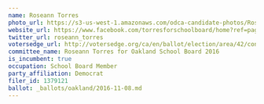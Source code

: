 ```yaml
---
name: Roseann Torres
photo_url: https://s3-us-west-1.amazonaws.com/odca-candidate-photos/Roseann-Torres.png
website_url: https://www.facebook.com/torresforschoolboard/home?ref=page_internal
twitter_url: roseann_torres
votersedge_url: http://votersedge.org/ca/en/ballot/election/area/42/contests/contest/13218/candidate/130701?&county=Alameda%20County&election_authority_id=1
committee_name: Roseann Torres for Oakland School Board 2016
is_incumbent: true
occupation: School Board Member
party_affiliation: Democrat
filer_id: 1379121
ballot: _ballots/oakland/2016-11-08.md
---
```

